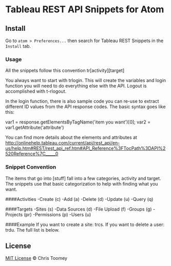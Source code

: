 # Tableau REST API Snippets for Atom

## Install
Go to `atom > Preferences...` then search for Tableau REST Snippets in the `Install` tab.

### Usage
All the snippets follow this convention
tr[activity][target]

You always want to start with trlogin. This will create the variables and login function you will need to do everything else with the API. Logout is accomplished with t-rlogout.

In the login function, there is also sample code you can re-use to extract different ID values from the API response codes. The basic syntax goes like this:

var1 = response.getElementsByTagName('item you want')[0];
var2 = var1.getAttribute('attribute')

You can find more details about the elements and attributes at http://onlinehelp.tableau.com/current/api/rest_api/en-us/help.htm#REST/rest_api_ref.htm#API_Reference%3FTocPath%3DAPI%2520Reference%7C_____0

### Snippet Convention
The items that go into [stuff] fall into a few categories, activity and target. The snippets use that basic categorization to help with finding what you want.

####Activities
-Create (c)
-Add (a)
-Delete (d)
-Update (u)
-Query (q)

####Targets
-Sites (s)
-Data Sources (d)
-File Upload (f)
-Groups (g)
-Projects (pr)
-Permissions (p)
-Users (u)

####Example
If you want to create a site: trcs.
If you want to delete a user: trdu.
The full list is below.

## License

[MIT License](http://robdodson.mit-license.org/) © Chris Toomey
